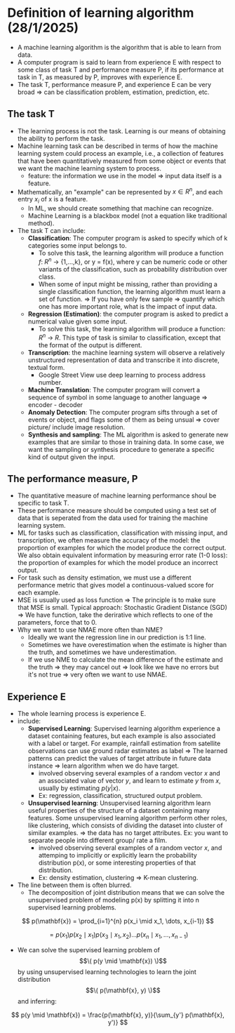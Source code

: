 # Definition of learning algorithm (28/1/2025)
* A machine learning algorithm is the algorithm that is able to learn from data.
* A computer program is said to learn from experience E with respect to some class of task T and performance measure P, if its performance at task in T, as measured by P, improves with experience E.
* The task T, performance measure P, and experience E can be very broad => can be classification problem, estimation, prediction, etc.
## The task T
* The learning process is not the task. Learning is our means of obtaining the ability to perform the task.
* Machine learning task can be described in terms of how the machine learning system could process an example, i.e., a collection of features that have been quantitatively measured from some object or events that we want the machine learning system to process.
  * feature: the information we use in the model => input data itself is a feature. 
* Mathematically, an "example" can be represented by $x \in R^n$, and each entry $x_i$ of x is a feature.
  * In ML, we should create something that machine can recognize.
  * Machine Learning is a blackbox model (not a equation like traditional method).
* The task T can include:
  * **Classification**: The computer program is asked to specify which of k categories some input belongs to.
    * To solve this task, the learning algorithm will produce a function $f$: $R^n$ -> {1,...,k}, or y = f(x), where y can be numeric code or other variants of the classification, such as probability distribution over class.
    * When some of input might be missing, rather than providing a single classification function, the learning algorithm must learn a set of function. => If you have only few sample => quantify which one has more important role, what is the impact of input data.
  * **Regression (Estimation)**: the computer program is asked to predict a numerical value given some input.
    * To solve this task, the learning algorithm will produce a function: $R^n$ -> $R$. This type of task is similar to classification, except that the format of the output is different.
  * **Transcription**: the machine learning system will observe a relatively unstructured representation of data and transcribe it into discrete, textual form.
    * Google Street View use deep learning to process address number.
  * **Machine Translation**: The computer program will convert a sequence of symbol in some language to another language => encoder - decoder
  * **Anomaly Detection**: The computer program sifts through a set of events or object, and flags some of them as being unsual => cover picture/ include image resolution.
  * **Synthesis and sampling**: The ML algorithm is asked to generate new examples that are similar to those in training data. In some case, we want the sampling or synthesis procedure to generate a specific kind of output given the input.
## The performance measure, P
* The quantitative measure of machine learning performance shoul be specific to task T.
* These performance measure should be computed using a test set of data that is seperated from the data used for training the machine learning system.
* ML for tasks such as classification, classification with missing input, and transcription, we often measure the accuracy of the model: the proportion of examples for which the model produce the correct output. We also obtain equivalent information by measuring error rate (1-0 loss): the proportion of examples for which the model produce an incorrect output.
* For task such as density estimation, we must use a different performance metric that gives model a continuous-valued score for each example.
* MSE is usually used as loss function => The principle is to make sure that MSE is small. Typical approach: Stochastic Gradient Distance (SGD) => We have function, take the derirative which reflects to one of the parameters, force that to 0.
* Why we want to use NMAE more often than NME?
  * Ideally we want the regression line in our prediction is 1:1 line.
  * Sometimes we have overestimation when the estimate is higher than the truth, and sometimes we have underestimation.
  * If we use NME to calculate the mean difference of the estimate and the truth => they may cancel out => look like we have no errors but it's not true => very often we want to use NMAE.       
## Experience E
* The whole learning process is experience E.
* include:
  * **Supervised Learning**: Supervised learning algorithm experience a dataset containing features, but each example is also associated with a label or target. For example, rainfall estimation from satellite observations can use ground radar estimates as label => The learned patterns can predict the values of target attribute in future data instance => learn algorithm when we do have target.
    * involved observing several examples of a random vector $x$ and an associated value of vector $y$, and learn to estimate $y$ from $x$, usually by estimating $p(y|x)$.
    * Ex: regression, classification, structured output problem.
  * **Unsupervised learning**: Unsupervised learning algorithm learn useful properties of the structure of a dataset containing many features. Some unsupervised learning algorithm perform other roles, like clustering, which consists of dividing the dataset into cluster of similar examples. => the data has no target attributes. Ex: you want to separate people into different group/ rate a film.
    * involved observing several examples of a random vector $x$, and attemping to implicitly or explicitly learn the probability distribution p(x), or some interesting properties of that distribution.
    * Ex: density estimation, clustering => K-mean clustering.
* The line between them is often blurred.
  * The decomposition of joint distribution means that we can solve the unsupervised problem of modeling p(x) by splitting it into n supervised learning problems.
  
$$
p(\mathbf{x}) = \prod_{i=1}^{n} p(x_i \mid x_1, \dots, x_{i-1})
$$

$$
= p(x_1) p(x_2 \mid x_1) p(x_3 \mid x_1, x_2) \dots p(x_n \mid x_1, \dots, x_{n-1})
$$


  * We can solve the supervised learning problem of $$\( p(y \mid \mathbf{x}) \)$$ by using unsupervised learning technologies to learn the joint distribution $$\( p(\mathbf{x}, y) \)$$ and inferring:

$$
p(y \mid \mathbf{x}) = \frac{p(\mathbf{x}, y)}{\sum_{y'} p(\mathbf{x}, y')}
$$
